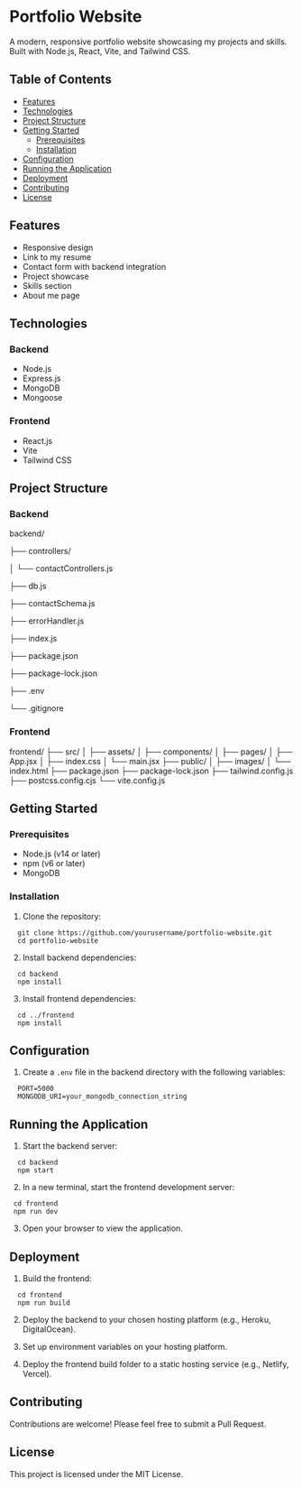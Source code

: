 # Portfolio Website

A modern, responsive portfolio website showcasing my projects and skills. Built with Node.js, React, Vite, and Tailwind CSS.

## Table of Contents

- [Features](#features)
- [Technologies](#technologies)
- [Project Structure](#project-structure)
- [Getting Started](#getting-started)
  - [Prerequisites](#prerequisites)
  - [Installation](#installation)
- [Configuration](#configuration)
- [Running the Application](#running-the-application)
- [Deployment](#deployment)
- [Contributing](#contributing)
- [License](#license)

## Features

- Responsive design
- Link to my resume
- Contact form with backend integration
- Project showcase
- Skills section
- About me page

## Technologies

### Backend
- Node.js
- Express.js
- MongoDB
- Mongoose

### Frontend
- React.js
- Vite
- Tailwind CSS

## Project Structure

### Backend

backend/

├── controllers/

│   └── contactControllers.js

├── db.js

├── contactSchema.js

├── errorHandler.js

├── index.js

├── package.json

├── package-lock.json

├── .env

└── .gitignore

### Frontend

frontend/ ├── src/ │ ├── assets/ │ ├── components/ │ ├── pages/ │ ├── App.jsx │ ├── index.css │ └── main.jsx ├── public/ │ ├── images/ │ └── index.html ├── package.json ├── package-lock.json ├── tailwind.config.js ├── postcss.config.cjs └── vite.config.js

## Getting Started

### Prerequisites

- Node.js (v14 or later)
- npm (v6 or later)
- MongoDB

### Installation

1. Clone the repository:
  ```
    git clone https://github.com/yourusername/portfolio-website.git
    cd portfolio-website
  ```

2. Install backend dependencies:
  ```
    cd backend
    npm install
  ```

3. Install frontend dependencies:
  ```
    cd ../frontend
    npm install
  ```

## Configuration

1. Create a `.env` file in the backend directory with the following variables:
  ```
    PORT=5000
    MONGODB_URI=your_mongodb_connection_string
  ```

## Running the Application

1. Start the backend server:
  ```
    cd backend
    npm start
  ```

2. In a new terminal, start the frontend development server:
  ```
   cd frontend
   npm run dev
  ```

3. Open your browser to view the application.

## Deployment

1. Build the frontend:
  ```
    cd frontend
    npm run build
  ```

2. Deploy the backend to your chosen hosting platform (e.g., Heroku, DigitalOcean).

3. Set up environment variables on your hosting platform.

4. Deploy the frontend build folder to a static hosting service (e.g., Netlify, Vercel).

## Contributing

Contributions are welcome! Please feel free to submit a Pull Request.

## License

This project is licensed under the MIT License.
